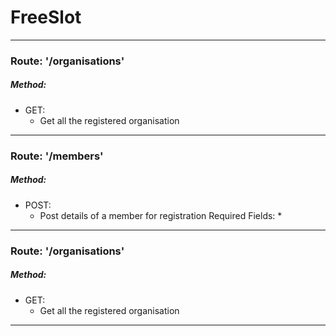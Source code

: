 # FreeSlot
---
### Route:   '/organisations'
##### Method: 
* GET: 
    * Get all the registered organisation
----

### Route:   '/members'
##### Method: 
* POST: 
    * Post details of a member for registration
    Required Fields:
        * 
----

### Route:   '/organisations'
##### Method: 
* GET: 
    * Get all the registered organisation
----
